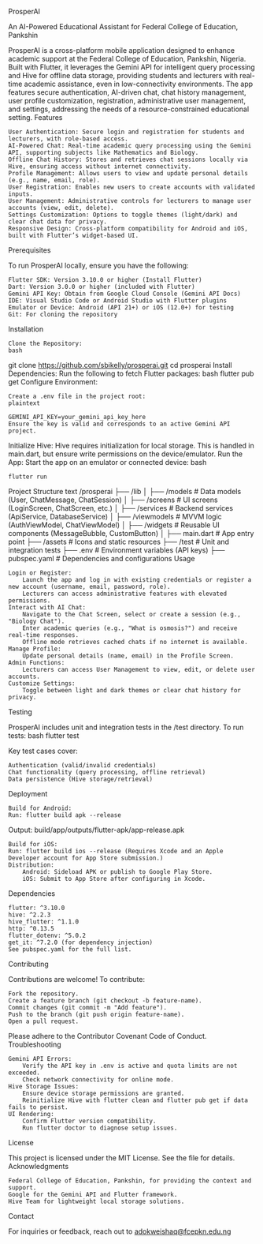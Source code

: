 ProsperAI

An AI-Powered Educational Assistant for Federal College of Education, Pankshin

ProsperAI is a cross-platform mobile application designed to enhance academic support at the Federal College of Education, Pankshin, Nigeria. Built with Flutter, it leverages the Gemini API for intelligent query processing and Hive for offline data storage, providing students and lecturers with real-time academic assistance, even in low-connectivity environments. The app features secure authentication, AI-driven chat, chat history management, user profile customization, registration, administrative user management, and settings, addressing the needs of a resource-constrained educational setting.
Features

    User Authentication: Secure login and registration for students and lecturers, with role-based access.
    AI-Powered Chat: Real-time academic query processing using the Gemini API, supporting subjects like Mathematics and Biology.
    Offline Chat History: Stores and retrieves chat sessions locally via Hive, ensuring access without internet connectivity.
    Profile Management: Allows users to view and update personal details (e.g., name, email, role).
    User Registration: Enables new users to create accounts with validated inputs.
    User Management: Administrative controls for lecturers to manage user accounts (view, edit, delete).
    Settings Customization: Options to toggle themes (light/dark) and clear chat data for privacy.
    Responsive Design: Cross-platform compatibility for Android and iOS, built with Flutter’s widget-based UI.

Prerequisites

To run ProsperAI locally, ensure you have the following:

    Flutter SDK: Version 3.10.0 or higher (Install Flutter)
    Dart: Version 3.0.0 or higher (included with Flutter)
    Gemini API Key: Obtain from Google Cloud Console (Gemini API Docs)
    IDE: Visual Studio Code or Android Studio with Flutter plugins
    Emulator or Device: Android (API 21+) or iOS (12.0+) for testing
    Git: For cloning the repository

Installation

    Clone the Repository:
    bash

git clone https://github.com/sbikelly/prosperai.git
cd prosperai
Install Dependencies: Run the following to fetch Flutter packages:
bash
flutter pub get
Configure Environment:

    Create a .env file in the project root:
    plaintext

    GEMINI_API_KEY=your_gemini_api_key_here
    Ensure the key is valid and corresponds to an active Gemini API project.

Initialize Hive: Hive requires initialization for local storage. This is handled in main.dart, but ensure write permissions on the device/emulator.
Run the App: Start the app on an emulator or connected device:
bash

    flutter run

Project Structure
text
/prosperai
├── /lib
│   ├── /models         # Data models (User, ChatMessage, ChatSession)
│   ├── /screens        # UI screens (LoginScreen, ChatScreen, etc.)
│   ├── /services       # Backend services (ApiService, DatabaseService)
│   ├── /viewmodels     # MVVM logic (AuthViewModel, ChatViewModel)
│   ├── /widgets        # Reusable UI components (MessageBubble, CustomButton)
│   ├── main.dart       # App entry point
├── /assets             # Icons and static resources
├── /test               # Unit and integration tests
├── .env                # Environment variables (API keys)
├── pubspec.yaml        # Dependencies and configurations
Usage

    Login or Register:
        Launch the app and log in with existing credentials or register a new account (username, email, password, role).
        Lecturers can access administrative features with elevated permissions.
    Interact with AI Chat:
        Navigate to the Chat Screen, select or create a session (e.g., "Biology Chat").
        Enter academic queries (e.g., "What is osmosis?") and receive real-time responses.
        Offline mode retrieves cached chats if no internet is available.
    Manage Profile:
        Update personal details (name, email) in the Profile Screen.
    Admin Functions:
        Lecturers can access User Management to view, edit, or delete user accounts.
    Customize Settings:
        Toggle between light and dark themes or clear chat history for privacy.

Testing

ProsperAI includes unit and integration tests in the /test directory. To run tests:
bash
flutter test

Key test cases cover:

    Authentication (valid/invalid credentials)
    Chat functionality (query processing, offline retrieval)
    Data persistence (Hive storage/retrieval)

Deployment

    Build for Android:    
    Run: flutter build apk --release

Output: build/app/outputs/flutter-apk/app-release.apk


    Build for iOS:
    Run: flutter build ios --release (Requires Xcode and an Apple Developer account for App Store submission.)
    Distribution:
        Android: Sideload APK or publish to Google Play Store.
        iOS: Submit to App Store after configuring in Xcode.

Dependencies

    flutter: ^3.10.0
    hive: ^2.2.3
    hive_flutter: ^1.1.0
    http: ^0.13.5
    flutter_dotenv: ^5.0.2
    get_it: ^7.2.0 (for dependency injection)
    See pubspec.yaml for the full list.

Contributing

Contributions are welcome! To contribute:

    Fork the repository.
    Create a feature branch (git checkout -b feature-name).
    Commit changes (git commit -m "Add feature").
    Push to the branch (git push origin feature-name).
    Open a pull request.

Please adhere to the Contributor Covenant Code of Conduct.
Troubleshooting

    Gemini API Errors:
        Verify the API key in .env is active and quota limits are not exceeded.
        Check network connectivity for online mode.
    Hive Storage Issues:
        Ensure device storage permissions are granted.
        Reinitialize Hive with flutter clean and flutter pub get if data fails to persist.
    UI Rendering:
        Confirm Flutter version compatibility.
        Run flutter doctor to diagnose setup issues.

License

This project is licensed under the MIT License. See the  file for details.
Acknowledgments

    Federal College of Education, Pankshin, for providing the context and support.
    Google for the Gemini API and Flutter framework.
    Hive Team for lightweight local storage solutions.

Contact

For inquiries or feedback, reach out to adokweishaq@fcepkn.edu.ng
